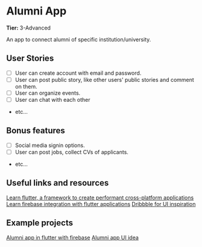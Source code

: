 # Alumni App

**Tier:** 3-Advanced

An app to connect alumni of specific institution/university.

## User Stories

-   [ ] User can create account with email and password.
-   [ ] User can post public story, like other users' public stories and comment on them.
-   [ ] User can organize events.
-   [ ] User can chat with each other
-   etc...

## Bonus features

-   [ ] Social media signin options.
-   [ ] User can post jobs, collect CVs of applicants.
-   etc...

## Useful links and resources

[Learn flutter, a framework to create performant cross-platform applications](https://flutter.dev/)
[Learn firebase integration with flutter applications](https://firebase.flutter.dev/)
[Dribbble for UI inspiration](https://dribbble.com/)

## Example projects

[Alumni app in flutter with firebase](https://github.com/mdb2301/alumniapp)
[Alumni app UI idea](https://dribbble.com/shots/16474655-Professional-social-media)
